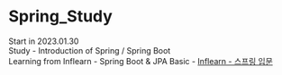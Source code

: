 # Spring_Study
  
Start in 2023.01.30  
Study - Introduction of Spring / Spring Boot  
Learning from Inflearn - Spring Boot & JPA Basic - 
[Inflearn - 스프링 입문](https://www.inflearn.com/course/%EC%8A%A4%ED%94%84%EB%A7%81-%EC%9E%85%EB%AC%B8/dashboard)
